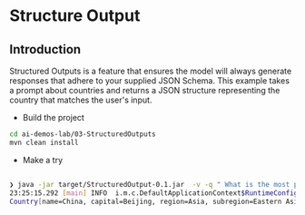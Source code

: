 # Structure Output


## Introduction

Structured Outputs is a feature that ensures the model will always generate responses that adhere to your supplied JSON Schema. 
This example takes a prompt about countries and returns a JSON structure representing the country that matches the user's input.




- Build the project 

```sh 
cd ai-demos-lab/03-StructuredOutputs
mvn clean install
```

- Make a try

```sh

❯ java -jar target/StructuredOutput-0.1.jar  -v -q " What is the most populated country in the world ?"
23:25:15.292 [main] INFO  i.m.c.DefaultApplicationContext$RuntimeConfiguredEnvironment - Established active environments: [cli]
Country[name=China, capital=Beijing, region=Asia, subregion=Eastern Asia, population=1400280000, area=9596960 km2, languages=[Chinese], currencies=[Renminbi], flag=https://restcountries.com/data/chn.svg]


```







